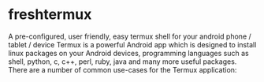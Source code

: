 # freshtermux
A pre-configured, user friendly, easy termux shell for your android phone / tablet / device  Termux is a powerful Android app which is designed to install linux packages on your Android devices, programming languages such as shell, python, c, c++, perl, ruby, java and many more useful packages. There are a number of common use-cases for the Termux application:
